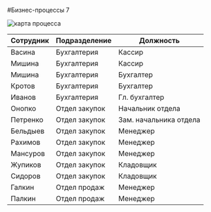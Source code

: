#Бизнес-процессы 7

![карта процесса](https://github.com/SpaceHead1C/Spec/blob/master/doc/src/4.7-map.png)

Сотрудник | Подразделение | Должность
--------- | ------------- | ---------
Васина | Бухгалтерия | Кассир
Мишина | Бухгалтерия | Кассир
Мишина | Бухгалтерия | Бухгалтер
Кротов | Бухгалтерия | Бухгалтер
Иванов | Бухгалтерия | Гл. бухгалтер
Онопко | Отдел закупок | Начальник отдела
Петренко | Отдел закупок | Зам. начальника отдела
Бельдыев | Отдел закупок | Менеджер
Рахимов | Отдел закупок | Менеджер
Мансуров | Отдел закупок | Менеджер
Жупиков | Отдел закупок | Кладовщик
Сидоров | Отдел закупок | Кладовщик
Галкин | Отдел продаж | Менеджер
Палкин | Отдел продаж | Менеджер
